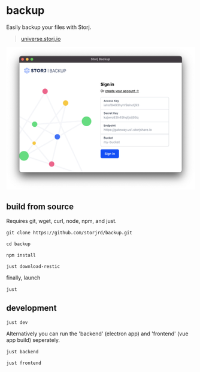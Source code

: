 # backup

Easily backup your files with Storj.

> [universe.storj.io](https://universe.storj.io)

![Screenshot](./screenshot.png)

## build from source

Requires git, wget, curl, node, npm, and just.

```
git clone https://github.com/storjrd/backup.git
```

```
cd backup
```

```
npm install
```

```
just download-restic
```

finally, launch

```
just
```

## development

```
just dev
```

Alternatively you can run the 'backend' (electron app) and 'frontend' (vue app build) seperately.

```
just backend
```

```
just frontend
```
